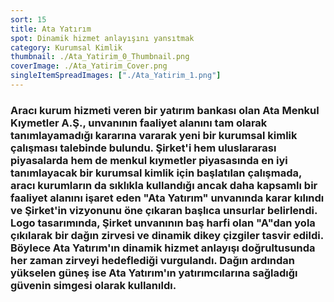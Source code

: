 ```yaml
---
sort: 15
title: Ata Yatırım
spot: Dinamik hizmet anlayışını yansıtmak
category: Kurumsal Kimlik
thumbnail: ./Ata_Yatirim_0_Thumbnail.png
coverImage: ./Ata_Yatirim_Cover.png
singleItemSpreadImages: ["./Ata_Yatirim_1.png"]
---
```


### Aracı kurum hizmeti veren bir yatırım bankası olan Ata Menkul Kıymetler A.Ş., unvanının faaliyet alanını tam olarak tanımlayamadığı kararına vararak yeni bir kurumsal kimlik çalışması talebinde bulundu. Şirket'i hem uluslararası piyasalarda hem de menkul kıymetler piyasasında en iyi tanımlayacak bir kurumsal kimlik için başlatılan çalışmada, aracı kurumların da sıklıkla kullandığı ancak daha kapsamlı bir faaliyet alanını işaret eden "Ata Yatırım" unvanında karar kılındı ve Şirket'in vizyonunu öne çıkaran başlıca unsurlar belirlendi. Logo tasarımında, Şirket unvanının baş harfi olan "A"dan yola çıkılarak bir dağın zirvesi ve dinamik dikey çizgiler tasvir edildi. Böylece Ata Yatırım'ın dinamik hizmet anlayışı doğrultusunda her zaman zirveyi hedeflediği vurgulandı. Dağın ardından yükselen güneş ise Ata Yatırım'ın yatırımcılarına sağladığı güvenin simgesi olarak kullanıldı.
